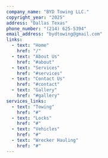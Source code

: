 ```yaml
---
company_name: "BYD Towing LLC."
copyright_year: "2025"
address: "Dallas Texas"
phone_number: "(214) 625-5394"
email_address: "bydtowing@gmail.com"
links:
  - text: "Home"
    href: "/"
  - text: "About Us"
    href: "#about"
  - text: "Services"
    href: "#services"
  - text: "Contact Us"
    href: "#contact"
  - text: "Gallery"
    href: "#gallery"
services_links:
  - text: "Towing"
    href: "#"
  - text: "Locks"
    href: "#"
  - text: "Vehicles"
    href: "#"
  - text: "Wrecker Hauling"
    href: "#"
---
```

